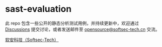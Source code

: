 # sast-evaluation

此 repo 包含一些公开的静态分析测试用例，并持续更新中，欢迎通过 [Discussions](https://github.com/SoftSec-Tech/sast-evaluation/discussions) 提交讨论，或者发送邮件至 opensource@softsec-tech.cn 交流。

[软安科技（Softsec-Tech）](https://www.softsec-tech.cn/)
